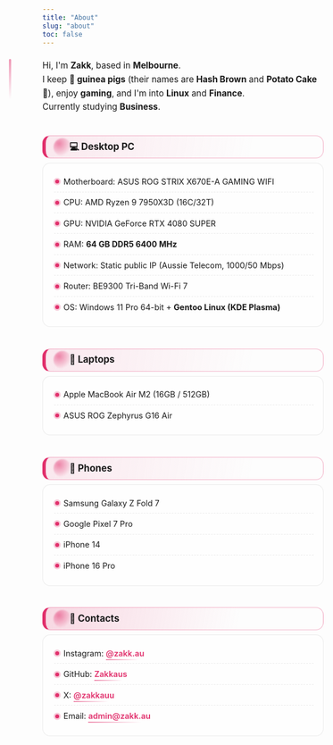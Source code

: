 ```yaml
---
title: "About"
slug: "about"
toc: false
---
```

<style>
.about-highlight{
  --about-accent: var(--hb-active,#e1306c);
  max-width:820px;
  margin:0 auto;
  padding:.5rem 0 3rem;
  line-height:1.6;
  position:relative;
}
.about-highlight p{
  margin:0 0 1.05rem;
  font-size:.96rem;
}
.about-highlight p strong{font-weight:700;}
/* 區塊標題卡片化 */
.about-highlight h3{
  position:relative;
  margin:2.4rem 0 0.85rem;
  font-size:1.05rem;
  padding:.55rem .9rem .55rem 2.65rem;
  background:linear-gradient(100deg,rgba(225,48,108,.10),rgba(225,48,108,0) 75%);
  border:1px solid rgba(225,48,108,.35);
  border-left:6px solid var(--about-accent);
  border-radius:14px;
  backdrop-filter:blur(4px);
  line-height:1.3;
}
body.dark .about-highlight h3{
  background:linear-gradient(100deg,rgba(225,48,108,.25),rgba(225,48,108,0) 70%);
  border-color:rgba(225,48,108,.55);
}
.about-highlight h3::before{
  content:"";
  position:absolute;
  left:14px;top:50%;
  width:32px;height:32px;
  transform:translateY(-50%);
  background:radial-gradient(circle at 30% 30%,var(--about-accent) 0%,rgba(225,48,108,.25) 55%,transparent 72%);
  opacity:.55;
  filter:blur(1px);
  border-radius:50%;
  pointer-events:none;
}
body.dark .about-highlight h3::before{opacity:.75;}
/* 標題後緊鄰列表樣式 */
.about-highlight h3 + ul{
  list-style:none;
  margin:-.35rem 0 0;
  padding:.85rem 1.05rem 1.05rem 1.25rem;
  background:rgba(255,255,255,.65);
  border:1px solid rgba(0,0,0,.08);
  border-radius:14px;
}
body.dark .about-highlight h3 + ul{
  background:rgba(40,40,40,.72);
  border-color:rgba(255,255,255,.14);
}
.about-highlight h3 + ul li{
  position:relative;
  padding:.42rem 0 .42rem 1.05rem;
  font-size:.9rem;
  border-bottom:1px dashed rgba(0,0,0,.08);
}
body.dark .about-highlight h3 + ul li{
  border-color:rgba(255,255,255,.14);
}
.about-highlight h3 + ul li:last-child{border-bottom:none;}
.about-highlight h3 + ul li::before{
  content:"";
  position:absolute;
  left:.15rem;top:.95rem;
  width:7px;height:7px;
  background:var(--about-accent);
  border-radius:50%;
  box-shadow:0 0 0 3px rgba(225,48,108,.25);
}
body.dark .about-highlight h3 + ul li::before{
  box-shadow:0 0 0 4px rgba(225,48,108,.35);
}
/* Contacts 列表特別高亮 */
.about-highlight h3:has(+ ul li a[href^="mailto:"]){
  background:linear-gradient(100deg,rgba(225,48,108,.18),rgba(225,48,108,0) 70%);
}
.about-highlight h3:has(+ ul li a[href^="mailto:"]) + ul li a{
  font-weight:600;
}
/* 連結高亮（沿用原設定再加強） */
.about-highlight a{
  color: var(--about-accent) !important;
  text-decoration:none;
  font-weight:600;
  position:relative;
  transition:color .25s;
}
.about-highlight a::after{
  content:"";
  position:absolute;
  left:0;bottom:-2px;
  width:100%;height:2px;
  background:linear-gradient(90deg,var(--about-accent),transparent 85%);
  opacity:.55;
  transition:opacity .25s,transform .25s;
  transform:translateY(2px);
}
.about-highlight a:hover::after{
  opacity:1;
  transform:translateY(0);
}
body.dark .about-highlight a::after{opacity:.75;}
/* 首段前導條 */
.about-highlight::before{
  content:"";
  position:absolute;
  left:-60px;top:8px;
  width:4px;height:72px;
  background:linear-gradient(var(--about-accent),transparent);
  border-radius:4px;
  opacity:.5;
  pointer-events:none;
}
@media(max-width:900px){
  .about-highlight::before{display:none;}
  .about-highlight{padding:0 0 2.5rem;}
}
@media(max-width:640px){
  .about-highlight h3{
    padding:.5rem .75rem .5rem 2.4rem;
    font-size:.98rem;
    border-radius:12px;
  }
  .about-highlight h3 + ul{
    padding:.75rem .9rem .9rem 1rem;
    border-radius:12px;
  }
  .about-highlight h3 + ul li{
    font-size:.86rem;
    padding:.42rem 0 .42rem .95rem;
  }
}
/* 動畫偏好：減少運動 */
@media (prefers-reduced-motion:reduce){
  .about-highlight a::after,
  .about-highlight a,
  .about-highlight h3,
  .about-highlight h3 + ul li{
    transition:none;
  }
}
</style>

<div class="about-highlight">

Hi, I'm **Zakk**, based in **Melbourne**.  
I keep **🐹 guinea pigs** (their names are **Hash Brown** and **Potato Cake** 🥔), enjoy **gaming**, and I'm into **Linux** and **Finance**.  
Currently studying **Business**.

### 💻 Desktop PC
- Motherboard: ASUS ROG STRIX X670E-A GAMING WIFI  
- CPU: AMD Ryzen 9 7950X3D (16C/32T)  
- GPU: NVIDIA GeForce RTX 4080 SUPER  
- RAM: **64 GB DDR5 6400 MHz**  
- Network: Static public IP (Aussie Telecom, 1000/50 Mbps)  
- Router: BE9300 Tri-Band Wi-Fi 7  
- OS: Windows 11 Pro 64-bit + **Gentoo Linux (KDE Plasma)**  

### 💼 Laptops
- Apple MacBook Air M2 (16GB / 512GB)  
- ASUS ROG Zephyrus G16 Air  

### 📱 Phones
- Samsung Galaxy Z Fold 7  
- Google Pixel 7 Pro  
- iPhone 14  
- iPhone 16 Pro  

### 🔗 Contacts
- Instagram: [@zakk.au](https://www.instagram.com/zakk.au/)  
- GitHub: [Zakkaus](https://github.com/Zakkaus)  
- X: [@zakkauu](https://x.com/zakkauu)  
- Email: [admin@zakk.au](mailto:admin@zakk.au)

</div>

